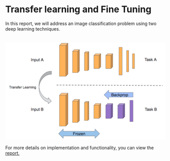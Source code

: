 # Transfer learning and Fine Tuning

In this report, we will address an image classification problem using two deep learning techniques.<br/><br/><br/>
![alt text](1.PNG)

For more details on implementation and functionality, you can view the [report.](https://drive.google.com/file/d/1ppvAZmk5gXKOSkQws25gFJnWYPsvZFaX/view?usp=sharing) 
